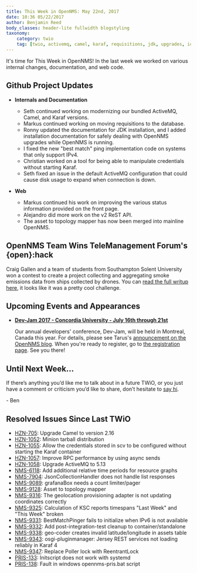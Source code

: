 ```yaml
---
title: This Week in OpenNMS: May 22nd, 2017
date: 10:36 05/22/2017
author: Benjamin Reed
body_classes: header-lite fullwidth blogstyling
taxonomy:
    category: twio
    tag: [twio, activemq, camel, karaf, requisitions, jdk, upgrades, icmp, ping, ipv4, rest, topology, telemanagement forum, tmforum, openhack, dev-jam]
---
```


It's time for This Week in OpenNMS!  In the last week we worked on various internal changes, documentation, and web code.

<!-- git log --all --no-merges --since='2017-05-15 00:00:00' --until='2017-05-22 00:00:00' --format='%Cblue%ai %Cgreen%aN %Cred%d %Creset%s %Cblue(%H)' | sort | less -R -->

## Github Project Updates

* __Internals and Documentation__

  * Seth continued working on modernizing our bundled ActiveMQ, Camel, and Karaf versions.
  * Markus continued working on moving requisitions to the database.
  * Ronny updated the documentation for JDK installation, and I added installation documentation for safely dealing with OpenNMS upgrades while OpenNMS is running.
  * I fixed the new "best match" ping implementation code on systems that only support IPv4.
  * Christian worked on a tool for being able to manipulate credentials without starting Karaf.
  * Seth fixed an issue in the default ActiveMQ configuration that could cause disk usage to expand when connection is down.

* __Web__

  * Markus continued his work on improving the various status information provided on the front page.
  * Alejandro did more work on the v2 ReST API.
  * The asset to topology mapper has now been merged into mainline OpenNMS.


## OpenNMS Team Wins TeleManagement Forum's {open}:hack

  Craig Gallen and a team of students from Southampton Solent University won a contest to create a project collecting and aggregating smoke emissions data from ships collected by drones.  You can [read the full writup here](https://www.opennms.org/en/blog/2017-05-22-tmforum-winner), it looks like it was a pretty cool challenge.


## Upcoming Events and Appearances

* __[Dev-Jam 2017 - Concordia University - July 16th through 21st](http://www.opennms.com/opennms-dev-jam-registration)__

  Our annual developers' conference, Dev-Jam, will be held in Montreal, Canada this year.  For details, please see Tarus's [announcement on the OpenNMS blog](https://opennms.org/en/blog/2017-03-07-devjam-2017).  When you're ready to register, go to [the registration page](http://www.opennms.com/opennms-dev-jam-registration).  See you there!


## Until Next Week…

If there’s anything you’d like me to talk about in a future TWiO, or you just have a comment or criticism you’d like to share, don’t hesitate to [say hi](mailto:twio@opennms.org).

\- Ben

<!--
  https://github.com/OpenNMS/twio-fodder/blob/master/scripts/twio-issues-list.pl
-->

## Resolved Issues Since Last TWiO

* [HZN-705](https://issues.opennms.org/browse/HZN-705): Upgrade Camel to version 2.16
* [HZN-1052](https://issues.opennms.org/browse/HZN-1052): Minion tarball distribution
* [HZN-1055](https://issues.opennms.org/browse/HZN-1055): Allow the credentials stored in scv to be configured without starting the Karaf container
* [HZN-1057](https://issues.opennms.org/browse/HZN-1057): Improve RPC performance by using async sends
* [HZN-1058](https://issues.opennms.org/browse/HZN-1058): Upgrade ActiveMQ to 5.13
* [NMS-6118](https://issues.opennms.org/browse/NMS-6118): Add additional relative time periods for resource graphs
* [NMS-7904](https://issues.opennms.org/browse/NMS-7904): JsonCollectionHandler does not handle list responses
* [NMS-9089](https://issues.opennms.org/browse/NMS-9089): grafanaBox needs a count limiter/pager
* [NMS-9128](https://issues.opennms.org/browse/NMS-9128): Asset to topology mapper
* [NMS-9316](https://issues.opennms.org/browse/NMS-9316): The geolocation provisioning adapter is not updating coordinates correctly
* [NMS-9325](https://issues.opennms.org/browse/NMS-9325): Calculation of KSC reports timespans "Last Week" and "This Week" broken
* [NMS-9331](https://issues.opennms.org/browse/NMS-9331): BestMatchPinger fails to initialize when IPv6 is not available
* [NMS-9332](https://issues.opennms.org/browse/NMS-9332): Add post-integration-test cleanup to container/standalone
* [NMS-9338](https://issues.opennms.org/browse/NMS-9338): geo-coder creates invalid latitude/longitude in assets table
* [NMS-9343](https://issues.opennms.org/browse/NMS-9343): osgi-pluginmanager: Jersey REST services not loading reliably in Karaf 4
* [NMS-9347](https://issues.opennms.org/browse/NMS-9347): Replace Poller lock with ReentrantLock
* [PRIS-133](https://issues.opennms.org/browse/PRIS-133): Initscript does not work with systemd
* [PRIS-138](https://issues.opennms.org/browse/PRIS-138): Fault in windows opennms-pris.bat script
